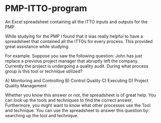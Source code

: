 # PMP-ITTO-program
An Excel spreadsheet containing all the ITTO inputs and outputs for the PMP

While studying for the PMP I found that it was really helpful to have a spreadsheet that contained all the ITTOs for every process. This provided great assistance while studying.

For example. Suppose you saw the following question:
John has just replace a previous project manager that abruptly left the company. Currently the project is undergoing a quality audit. During what process group is this tool or technique utilized?

A) Monitoring and Controlling
B) Control Quality
C) Executing
D) Project Quality Management

Whether you know this answer or not, the spreadsheet is of great help. You can look up the tools and techniques to find the correct answer, Furthermore, you might want to know what other processes use the Tool and technique. You can use the spreadsheet to answer this question by: searching up the tool and technique.
